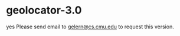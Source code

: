 geolocator-3.0
==============

yes
Please send email to gelern@cs.cmu.edu to request this version.

